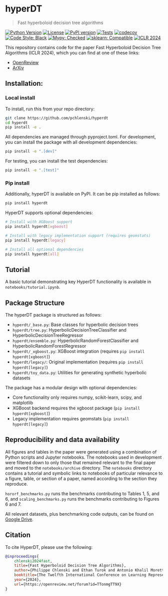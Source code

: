 # hyperDT
> Fast hyperboloid decision tree algorithms

[![Python Version](https://img.shields.io/badge/python-3.8%2B-blue.svg)](https://www.python.org/downloads/)
[![License](https://img.shields.io/github/license/pchlenski/hyperdt)](https://github.com/pchlenski/hyperdt/blob/main/LICENSE)
[![PyPI version](https://badge.fury.io/py/hyperdt.svg)](https://badge.fury.io/py/hyperdt)
[![Tests](https://github.com/pchlenski/hyperdt/actions/workflows/tests.yml/badge.svg)](https://github.com/pchlenski/hyperdt/actions/workflows/tests.yml)
[![codecov](https://codecov.io/gh/pchlenski/hyperdt/branch/main/graph/badge.svg)](https://codecov.io/gh/pchlenski/hyperdt)
[![Code Style: Black](https://img.shields.io/badge/code%20style-black-000000.svg)](https://github.com/psf/black)
[![Mypy: Checked](https://img.shields.io/badge/mypy-checked-brightgreen.svg)](https://github.com/pchlenski/hyperdt/blob/main/tests/typing/README.md)
[![sklearn: Compatible](https://img.shields.io/badge/sklearn-compatible-brightgreen.svg)](https://github.com/pchlenski/hyperdt/blob/main/tests/sklearn_compatibility/README.md)
[![ICLR 2024](https://img.shields.io/badge/ICLR-2024-blueviolet.svg)](https://openreview.net/forum?id=TTonmgTT9X)

This repository contains code for the paper Fast Hyperboloid Decision Tree Algorithms (ICLR 2024), which you can find
at one of these links:
* [OpenReview](https://openreview.net/forum?id=TTonmgTT9X)
* [ArXiv](https://arxiv.org/abs/2310.13841)

## Installation:
### Local install
To install, run this from your repo directory:
```bash
git clone https://github.com/pchlenski/hyperdt
cd hyperdt
pip install -e .
```

All dependencies are managed through pyproject.toml. For development, you can install the package with all development dependencies:

```bash
pip install -e ".[dev]"
```

For testing, you can install the test dependencies:

```bash
pip install -e ".[test]"
```

### Pip install
Additionally, hyperDT is available on PyPI. It can be pip installed as follows:

```bash
pip install hyperdt
```

HyperDT supports optional dependencies:

```bash
# Install with XGBoost support
pip install hyperdt[xgboost]

# Install with legacy implementation support (requires geomstats)
pip install hyperdt[legacy]

# Install all optional dependencies
pip install hyperdt[all]
```

## Tutorial
A basic tutorial demonstrating key HyperDT functionality is available in `notebooks/tutorial.ipynb`.

## Package Structure

The hyperDT package is structured as follows:

- `hyperdt/_base.py`: Base classes for hyperbolic decision trees
- `hyperdt/tree.py`: HyperbolicDecisionTreeClassifier and HyperbolicDecisionTreeRegressor 
- `hyperdt/ensemble.py`: HyperbolicRandomForestClassifier and HyperbolicRandomForestRegressor
- `hyperdt/_xgboost.py`: XGBoost integration (requires `pip install hyperdt[xgboost]`)
- `hyperdt/legacy/`: Original implementation (requires `pip install hyperdt[legacy]`)
- `hyperdt/toy_data.py`: Utilities for generating synthetic hyperbolic datasets

The package has a modular design with optional dependencies:
- Core functionality only requires numpy, scikit-learn, scipy, and matplotlib
- XGBoost backend requires the xgboost package (`pip install hyperdt[xgboost]`)
- Legacy implementation requires geomstats (`pip install hyperdt[legacy]`)

## Reproducibility and data availability
All figures and tables in the paper were generated using a combination of Python scripts and Jupyter notebooks. The notebooks used in development were filtered down to only those that remained relevant to the final paper and moved to the `notebooks/archive` directory. The `notebooks` directory contains a tutorial and symbolic links to notebooks of particular relevance to a figure, table, or section of a paper, named according to the section they reproduce.

`hororf_benchmarks.py` runs the benchmarks contributing to Tables 1, 5, and 6, and `scaling_benchmarks.py` runs the benchmarks contributing to Figures 6 and 7.

All relevant datasets, plus benchmarking code outputs, can be found on [Google Drive](https://drive.google.com/drive/folders/11ORbG_5N1RM54ODzx2pk28CG2SbzPIRy?usp=sharing).

## Citation
To cite HyperDT, please use the following:

```bibtex
@inproceedings{
    chlenski2024fast,
    title={Fast Hyperboloid Decision Tree Algorithms},
    author={Philippe Chlenski and Ethan Turok and Antonio Khalil Moretti and Itsik Pe'er},
    booktitle={The Twelfth International Conference on Learning Representations},
    year={2024},
    url={https://openreview.net/forum?id=TTonmgTT9X}
}
```
